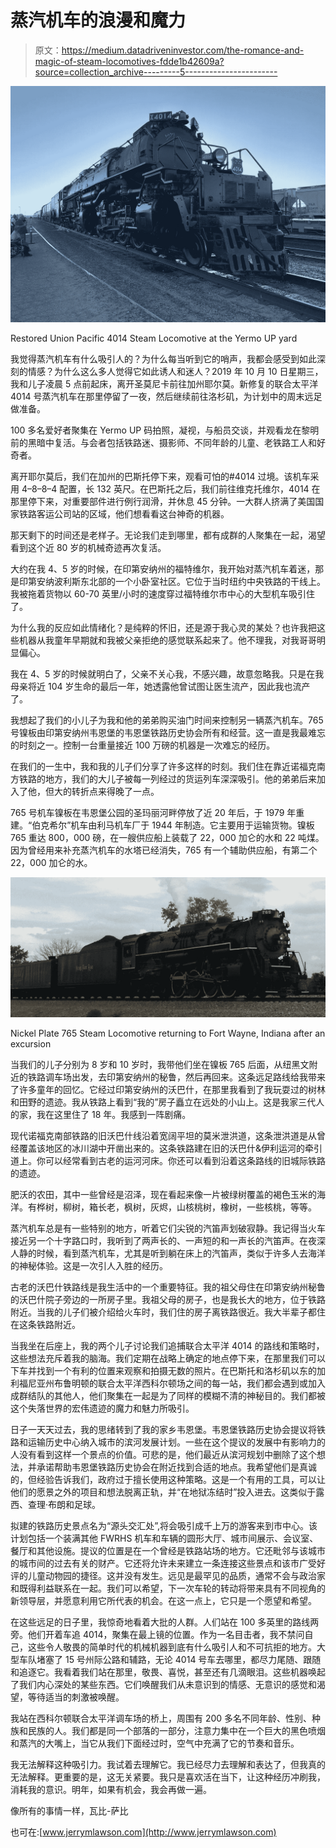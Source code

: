 # 蒸汽机车的浪漫和魔力

> 原文：<https://medium.datadriveninvestor.com/the-romance-and-magic-of-steam-locomotives-fdde1b42609a?source=collection_archive---------5----------------------->

![](img/a87222429c1766503939fcf8411c237e.png)

Restored Union Pacific 4014 Steam Locomotive at the Yermo UP yard

我觉得蒸汽机车有什么吸引人的？为什么每当听到它的哨声，我都会感受到如此深刻的情感？为什么这么多人觉得它如此诱人和迷人？2019 年 10 月 10 日星期三，我和儿子凌晨 5 点前起床，离开圣莫尼卡前往加州耶尔莫。新修复的联合太平洋 4014 号蒸汽机车在那里停留了一夜，然后继续前往洛杉矶，为计划中的周末远足做准备。

100 多名爱好者聚集在 Yermo UP 码拍照，凝视，与船员交谈，并观看龙在黎明前的黑暗中复活。与会者包括铁路迷、摄影师、不同年龄的儿童、老铁路工人和好奇者。

离开耶尔莫后，我们在加州的巴斯托停下来，观看可怕的#4014 过境。该机车采用 4–8–8–4 配置，长 132 英尺。在巴斯托之后，我们前往维克托维尔，4014 在那里停下来，对重要部件进行例行润滑，并休息 45 分钟。一大群人挤满了美国国家铁路客运公司站的区域，他们想看看这台神奇的机器。

那天剩下的时间还是老样子。无论我们走到哪里，都有成群的人聚集在一起，渴望看到这个近 80 岁的机械奇迹再次复活。

大约在我 4、5 岁的时候，在印第安纳州的福特维尔，我开始对蒸汽机车着迷，那是印第安纳波利斯东北部的一个小卧室社区。它位于当时纽约中央铁路的干线上。我被拖着货物以 60-70 英里/小时的速度穿过福特维尔市中心的大型机车吸引住了。

为什么我的反应如此情绪化？是纯粹的怀旧，还是源于我心灵的某处？也许我把这些机器从我童年早期就和我被父亲拒绝的感觉联系起来了。他不理我，对我哥哥明显偏心。

我在 4、5 岁的时候就明白了，父亲不关心我，不感兴趣，故意忽略我。只是在我母亲将近 104 岁生命的最后一年，她透露他曾试图让医生流产，因此我也流产了。

我想起了我们的小儿子为我和他的弟弟购买油门时间来控制另一辆蒸汽机车。765 号镍板由印第安纳州韦恩堡的韦恩堡铁路历史协会所有和经营。这一直是我最难忘的时刻之一。控制一台重量接近 100 万磅的机器是一次难忘的经历。

在我们的一生中，我和我的儿子们分享了许多这样的时刻。我们住在靠近诺福克南方铁路的地方，我们的大儿子被每一列经过的货运列车深深吸引。他的弟弟后来加入了他，但大的转折点来得晚了一点。

765 号机车镍板在韦恩堡公园的圣玛丽河畔停放了近 20 年后，于 1979 年重建。“伯克希尔”机车由利马机车厂于 1944 年制造。它主要用于运输货物。镍板 765 重达 800，000 磅，在一艘供应船上装载了 22，000 加仑的水和 22 吨煤。因为曾经用来补充蒸汽机车的水塔已经消失，765 有一个辅助供应船，有第二个 22，000 加仑的水。

![](img/f627c9e595b0694fa43114277ff1eb87.png)

Nickel Plate 765 Steam Locomotive returning to Fort Wayne, Indiana after an excursion

当我们的儿子分别为 8 岁和 10 岁时，我带他们坐在镍板 765 后面，从纽黑文附近的铁路调车场出发，去印第安纳州的秘鲁，然后再回来。这条远足路线给我带来了许多童年的回忆。它经过印第安纳州的沃巴什，在那里我看到了我玩耍过的树林和田野的遗迹。我从铁路上看到“我的”房子矗立在远处的小山上。这是我家三代人的家，我在这里住了 18 年。我感到一阵剧痛。

现代诺福克南部铁路的旧沃巴什线沿着宽阔平坦的莫米泄洪道，这条泄洪道是从曾经覆盖该地区的冰川湖中开凿出来的。这条铁路建在旧的沃巴什&伊利运河的牵引道上。你可以经常看到古老的运河河床。你还可以看到沿着这条路线的旧城际铁路的遗迹。

肥沃的农田，其中一些曾经是沼泽，现在看起来像一片被绿树覆盖的褐色玉米的海洋。有桦树，柳树，箱长老，枫树，灰烬，山核桃树，橡树，一些核桃，等等。

蒸汽机车总是有一些特别的地方，听着它们尖锐的汽笛声划破寂静。我记得当火车接近另一个十字路口时，我听到了两声长的、一声短的和一声长的汽笛声。在夜深人静的时候，看到蒸汽机车，尤其是听到躺在床上的汽笛声，类似于许多人去海洋的神秘体验。这是一次引人入胜的经历。

古老的沃巴什铁路线是我生活中的一个重要特征。我的祖父母住在印第安纳州秘鲁的沃巴什院子旁边的一所房子里。我祖父母的房子，也是我长大的地方，位于铁路附近。当我的儿子们被介绍给火车时，我们住的房子离铁路很近。我大半辈子都住在这条铁路附近。

当我坐在后座上，我的两个儿子讨论我们追捕联合太平洋 4014 的路线和策略时，这些想法充斥着我的脑海。我们定期在战略上确定的地点停下来，在那里我们可以下车并找到一个有利的位置来观察和拍摄无数的照片。在巴斯托和洛杉矶以东的加利福尼亚州布鲁明顿的联合太平洋西科尔顿场之间的每一站，我们都会遇到或加入成群结队的其他人，他们聚集在一起是为了同样的模糊不清的神秘目的。我们都被这个失落世界的宏伟遗迹的魔力和魅力所吸引。

日子一天天过去，我的思绪转到了我的家乡韦恩堡。韦恩堡铁路历史协会提议将铁路和运输历史中心纳入城市的滨河发展计划。一些在这个提议的发展中有影响力的人没有看到这样一个景点的价值。可悲的是，他们最近从滨河规划中删除了这个想法，并承诺帮助韦恩堡铁路历史协会在附近找到合适的地点。我希望他们是真诚的，但经验告诉我们，政府过于擅长使用这种策略。这是一个有用的工具，可以让他们的愿景之外的项目和想法脱离正轨，并“在地狱冻结时”投入进去。这类似于露西、查理·布朗和足球。

拟建的铁路历史景点名为“源头交汇处”,将会吸引成千上万的游客来到市中心。该计划包括一个装满其他 FWRHS 机车和车辆的圆形大厅、城市间展示、会议室、餐厅和其他设施。提议的位置是在一个曾经是铁路站场的地方。它还毗邻与该城市的城市间的过去有关的财产。它还将允许未来建立一条连接这些景点和该市广受好评的儿童动物园的捷径。这并没有发生。远见是最罕见的品质，通常不会与政治家和既得利益联系在一起。我们可以希望，下一次车轮的转动将带来具有不同视角的新领导层，并愿意利用它所代表的机会。在这一点上，它只是一个愿望和希望。

在这些远足的日子里，我惊奇地看着大批的人群。人们站在 100 多英里的路线两旁。他们开着车追 4014，聚集在最上镜的位置。作为一名目击者，我不禁问自己，这些令人敬畏的简单时代的机械机器到底有什么吸引人和不可抗拒的地方。大型车队堵塞了 15 号州际公路和辅路，无论 4014 号车去哪里，都尽力尾随、跟随和追逐它。我看着我们站在那里，敬畏、喜悦，甚至还有几滴眼泪。这些机器唤起了我们内心深处的某些东西。它们唤醒我们从未意识到的情感、无意识的感觉和渴望，等待适当的刺激被唤醒。

我站在西科尔顿联合太平洋调车场的桥上，周围有 200 多名不同年龄、性别、种族和民族的人。我们都是同一个部落的一部分，注意力集中在一个巨大的黑色喷烟和蒸汽的大嘴上，当它从我们下面经过时，空气中充满了它的节奏和音乐。

我无法解释这种吸引力。我试着去理解它。我已经尽力去理解和表达了，但我真的无法解释。更重要的是，这无关紧要。我只是喜欢活在当下，让这种经历冲刷我，消耗我的意识。明年，如果有机会，我会再做一遍。

像所有的事情一样，瓦比-萨比

也可在:[www.jerrymlawson.com](http://www.jerrymlawson.com)